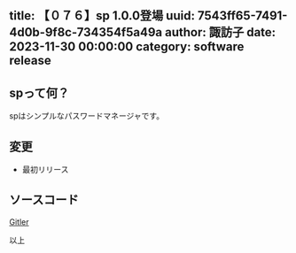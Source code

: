 title: 【０７６】sp 1.0.0登場
uuid: 7543ff65-7491-4d0b-9f8c-734354f5a49a
author: 諏訪子
date: 2023-11-30 00:00:00
category: software release
----
## spって何？
spはシンプルなパスワードマネージャです。

## 変更
* 最初リリース

## ソースコード
[Gitler](https://gitler.moe/suwako/sp)

以上
